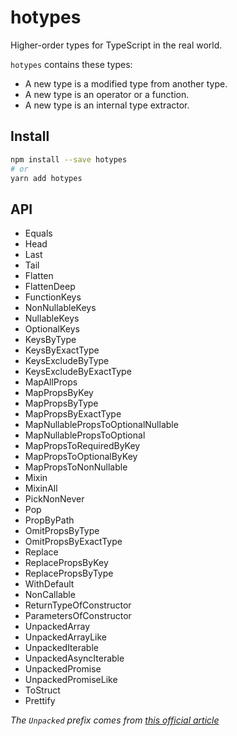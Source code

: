 # hotypes
Higher-order types for TypeScript in the real world.

`hotypes` contains these types:
- A new type is a modified type from another type.
- A new type is an operator or a function.
- A new type is an internal type extractor.

## Install
```sh
npm install --save hotypes
# or
yarn add hotypes
```

## API
- Equals
- Head
- Last
- Tail
- Flatten
- FlattenDeep
- FunctionKeys
- NonNullableKeys
- NullableKeys
- OptionalKeys
- KeysByType
- KeysByExactType
- KeysExcludeByType
- KeysExcludeByExactType
- MapAllProps
- MapPropsByKey
- MapPropsByType
- MapPropsByExactType
- MapNullablePropsToOptionalNullable
- MapNullablePropsToOptional
- MapPropsToRequiredByKey
- MapPropsToOptionalByKey
- MapPropsToNonNullable
- Mixin
- MixinAll
- PickNonNever
- Pop
- PropByPath
- OmitPropsByType
- OmitPropsByExactType
- Replace
- ReplacePropsByKey
- ReplacePropsByType
- WithDefault
- NonCallable
- ReturnTypeOfConstructor
- ParametersOfConstructor
- UnpackedArray
- UnpackedArrayLike
- UnpackedIterable
- UnpackedAsyncIterable
- UnpackedPromise
- UnpackedPromiseLike
- ToStruct
- Prettify

*The `Unpacked` prefix comes from [this official article](https://www.typescriptlang.org/docs/handbook/release-notes/typescript-2-8.html#type-inference-in-conditional-types)*
